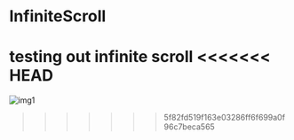 # InfiniteScroll
testing out infinite scroll
<<<<<<< HEAD
=======
![img1](https://github.com/KeaganStephens/infiniteScroll/blob/main/Infinite_scroll.gif?raw=true)
>>>>>>> 5f82fd519f163e03286ff6f699a0f96c7beca565
